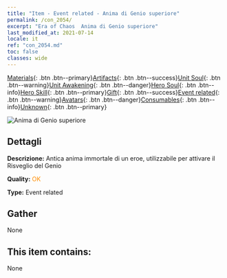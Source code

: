 ```yaml
---
title: "Item - Event related - Anima di Genio superiore"
permalink: /con_2054/
excerpt: "Era of Chaos  Anima di Genio superiore"
last_modified_at: 2021-07-14
locale: it
ref: "con_2054.md"
toc: false
classes: wide
---
```

 [Materials](/ItemsIT/){: .btn .btn--primary}[Artifacts](/ItemsIT/Artifacts/){: .btn .btn--success}[Unit Soul](/ItemsIT/UnitSoul/){: .btn .btn--warning}[Unit Awakening](/ItemsIT/UnitAwakening/){: .btn .btn--danger}[Hero Soul](/ItemsIT/HeroSoul/){: .btn .btn--info}[Hero Skill](/ItemsIT/HeroSkill/){: .btn .btn--primary}[Gift](/ItemsIT/Gift/){: .btn .btn--success}[Event related](/ItemsIT/Events/){: .btn .btn--warning}[Avatars](/ItemsIT/Avatars/){: .btn .btn--danger}[Consumables](/ItemsIT/Consumables/){: .btn .btn--info}[Unknown](/ItemsIT/Unknown/){: .btn .btn--primary}

 ![Anima di Genio superiore](/images/t/juexing_605.jpg)

## Dettagli
 **Descrizione:** Antica anima immortale di un eroe, utilizzabile per attivare il Risveglio del Genio

 **Quality:** <span style="color: #FF8C00">OK</span>

 **Type:** Event related

## Gather

  None

## This item contains:

  None

